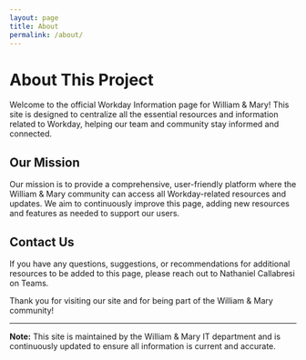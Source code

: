 ```yaml
---
layout: page
title: About
permalink: /about/
---
```


# About This Project

Welcome to the official Workday Information page for William & Mary! This site is designed to centralize all the essential resources and information related to Workday, helping our team and community stay informed and connected.

## Our Mission

Our mission is to provide a comprehensive, user-friendly platform where the William & Mary community can access all Workday-related resources and updates. We aim to continuously improve this page, adding new resources and features as needed to support our users.

## Contact Us

If you have any questions, suggestions, or recommendations for additional resources to be added to this page, please reach out to Nathaniel Callabresi on Teams.

Thank you for visiting our site and for being part of the William & Mary community!

---

**Note:** This site is maintained by the William & Mary IT department and is continuously updated to ensure all information is current and accurate.

